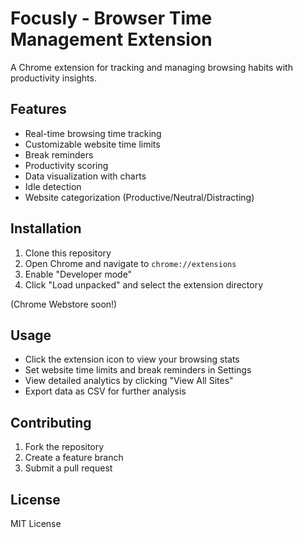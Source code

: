 # Focusly - Browser Time Management Extension

A Chrome extension for tracking and managing browsing habits with productivity insights.

## Features

- Real-time browsing time tracking
- Customizable website time limits
- Break reminders
- Productivity scoring
- Data visualization with charts
- Idle detection
- Website categorization (Productive/Neutral/Distracting)

## Installation

1. Clone this repository
2. Open Chrome and navigate to `chrome://extensions`
3. Enable "Developer mode"
4. Click "Load unpacked" and select the extension directory
   
(Chrome Webstore soon!)

## Usage

- Click the extension icon to view your browsing stats
- Set website time limits and break reminders in Settings
- View detailed analytics by clicking "View All Sites"
- Export data as CSV for further analysis

## Contributing

1. Fork the repository
2. Create a feature branch
3. Submit a pull request

## License

MIT License
